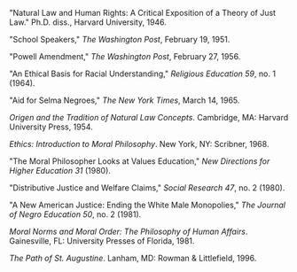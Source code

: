 "Natural Law and Human Rights: A Critical Exposition of a Theory of Just Law." Ph.D. diss., Harvard University, 1946.

"School Speakers," *The Washington Post*, February 19, 1951.

"Powell Amendment," *The Washington Post*, February 27, 1956.

"An Ethical Basis for Racial Understanding," *Religious Education 59*, no. 1 (1964).

"Aid for Selma Negroes," *The New York Times*, March 14, 1965.

*Origen and the Tradition of Natural Law Concepts*. Cambridge, MA: Harvard University Press, 1954.

*Ethics: Introduction to Moral Philosophy*. New York, NY: Scribner, 1968.

"The Moral Philosopher Looks at Values Education," *New Directions for Higher Education 31* (1980).

"Distributive Justice and Welfare Claims," *Social Research 47*, no. 2 (1980).

"A New American Justice: Ending the White Male Monopolies," *The Journal of Negro Education 50*, no. 2 (1981).

*Moral Norms and Moral Order: The Philosophy of Human Affairs*. Gainesville, FL: University Presses of Florida, 1981.

*The Path of St. Augustine*. Lanham, MD: Rowman & Littlefield, 1996. 
